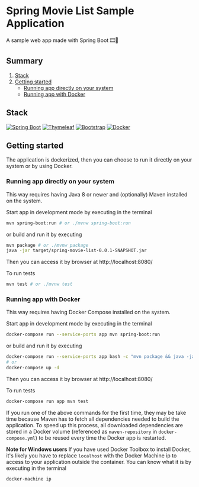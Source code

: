 # Spring Movie List Sample Application 
A sample web app made with Spring Boot 🎞️🍿

## Summary
1. [Stack](#stack)
2. [Getting started](#getting-started)
    * [Running app directly on your system](#running-app-directly-on-your-system)
    * [Running app with Docker](#running-app-with-docker)

## Stack
[![Spring Boot](https://github.com/lgcolella/spring-movie-list/raw/master/repository/spring-boot.png "Spring Boot")](https://spring.io/projects/spring-boot)
[![Thymeleaf](https://github.com/lgcolella/spring-movie-list/raw/master/repository/thymeleaf.png "Thymeleaf")](https://www.thymeleaf.org/)
[![Bootstrap](https://github.com/lgcolella/spring-movie-list/raw/master/repository/bootstrap.png "Bootstrap")](https://getbootstrap.com/)
[![Docker](https://github.com/lgcolella/spring-movie-list/raw/master/repository/docker.png "Docker")](https://www.docker.com/)

## Getting started

The application is dockerized, then you can choose to run it directly on your system or by using Docker.

### Running app directly on your system

This way requires having Java 8 or newer and (optionally) Maven installed on the system.

Start app in development mode by executing in the terminal
```sh
mvn spring-boot:run # or ./mvnw spring-boot:run
```

or build and run it by executing
```sh
mvn package # or ./mvnw package
java -jar target/spring-movie-list-0.0.1-SNAPSHOT.jar
```

Then you can access it by browser at http://localhost:8080/

To run tests
```sh
mvn test # or ./mvnw test
```

### Running app with Docker

This way requires having Docker Compose installed on the system.

Start app in development mode by executing in the terminal
```sh
docker-compose run --service-ports app mvn spring-boot:run
```

or build and run it by executing
```sh
docker-compose run --service-ports app bash -c "mvn package && java -jar target/spring-movie-list-0.0.1-SNAPSHOT.jar"
# or
docker-compose up -d
```

Then you can access it by browser at http://localhost:8080/

To run tests
```sh
docker-compose run app mvn test
```

If you run one of the above commands for the first time, they may be take time because Maven has to fetch all dependencies needed to build the application.
To speed up this process, all downloaded dependencies are stored in a Docker volume (referenced as `maven-repository` in `docker-compose.yml`) to be reused every time the Docker app is restarted.

**Note for Windows users**
If you have used Docker Toolbox to install Docker, it's likely you have to replace `localhost` with the Docker Machine ip to access to your application outside the container.
You can know what it is by executing in the terminal

```sh
docker-machine ip
```
